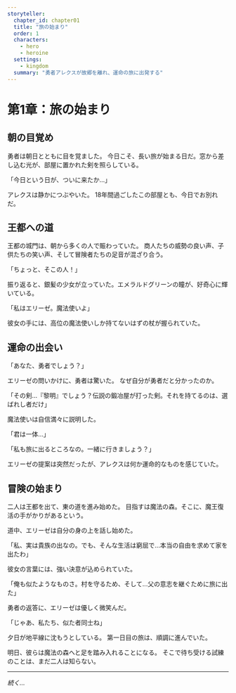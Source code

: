 ```yaml
---
storyteller:
  chapter_id: chapter01
  title: "旅の始まり"
  order: 1
  characters:
    - hero
    - heroine
  settings:
    - kingdom
  summary: "勇者アレクスが故郷を離れ、運命の旅に出発する"
---
```


# 第1章：旅の始まり

## 朝の目覚め

勇者は朝日とともに目を覚ました。<!-- @hero:implicit confidence:0.9 -->
今日こそ、長い旅が始まる日だ。窓から差し込む光が、部屋に置かれた剣を照らしている。

「今日という日が、ついに来たか...」

アレクスは静かにつぶやいた。<!-- @hero:explicit confidence:0.95 -->
18年間過ごしたこの部屋とも、今日でお別れだ。

## 王都への道

王都の城門は、朝から多くの人で賑わっていた。<!-- @kingdom:implicit confidence:0.85 -->
商人たちの威勢の良い声、子供たちの笑い声、そして冒険者たちの足音が混ざり合う。

「ちょっと、そこの人！」

振り返ると、銀髪の少女が立っていた。エメラルドグリーンの瞳が、好奇心に輝いている。

「私はエリーゼ。魔法使いよ」<!-- @heroine:explicit confidence:1.0 -->

彼女の手には、高位の魔法使いしか持てないはずの杖が握られていた。

## 運命の出会い

「あなた、勇者でしょう？」

エリーゼの問いかけに、勇者は驚いた。<!-- @hero:implicit confidence:0.9 @heroine:speaker -->
なぜ自分が勇者だと分かったのか。

「その剣...『黎明』でしょう？伝説の鍛冶屋が打った剣。それを持てるのは、選ばれし者だけ」

魔法使いは自信満々に説明した。<!-- @heroine:implicit confidence:0.85 -->

「君は一体...」

「私も旅に出るところなの。一緒に行きましょう？」

エリーゼの提案は突然だったが、アレクスは何か運命的なものを感じていた。

<!-- 検証コメント
@validate: hero.appearingChapters.includes('chapter01')
@validate: heroine.appearingChapters.includes('chapter01') 
@validate: kingdom.appearingChapters.includes('chapter01')
-->

## 冒険の始まり

二人は王都を出て、東の道を進み始めた。
目指すは魔法の森。そこに、魔王復活の手がかりがあるという。<!-- @magic_forest:foreshadow -->

道中、エリーゼは自分の身の上を話し始めた。

「私、実は貴族の出なの。でも、そんな生活は窮屈で...本当の自由を求めて家を出たわ」

彼女の言葉には、強い決意が込められていた。<!-- @heroine:characterization -->

「俺も似たようなものさ。村を守るため、そして...父の意志を継ぐために旅に出た」

勇者の返答に、エリーゼは優しく微笑んだ。<!-- @hero:characterization -->

「じゃあ、私たち、似た者同士ね」

夕日が地平線に沈もうとしている。
第一日目の旅は、順調に進んでいた。

明日、彼らは魔法の森へと足を踏み入れることになる。
そこで待ち受ける試練のことは、まだ二人は知らない。

---

*続く...*